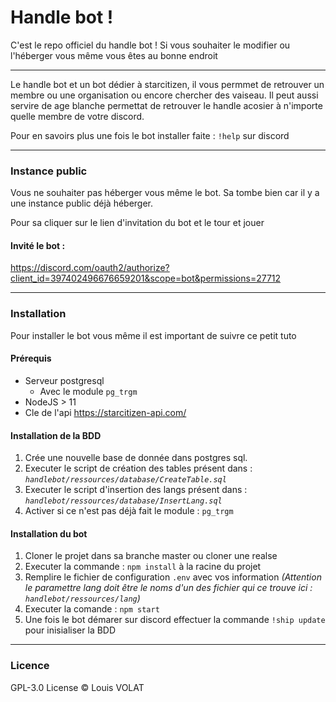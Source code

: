 # Handle bot !

C'est le repo officiel du handle bot !
Si vous souhaiter le modifier ou l'héberger vous même vous êtes au bonne endroit
***
Le handle bot et un bot dédier à starcitizen, il vous permmet de retrouver un membre ou une organisation ou encore chercher des vaiseau.
Il peut aussi servire de age blanche permettat de retrouver le handle acosier à n'importe quelle membre de votre discord.

Pour en savoirs plus une fois le bot installer faite : `!help` sur discord
***
### Instance public
Vous ne souhaiter pas héberger vous même le bot.
Sa tombe bien car il y a une instance public déjà héberger.

Pour sa cliquer sur le lien d'invitation du bot et le tour et jouer
#### Invité le bot :
https://discord.com/oauth2/authorize?client_id=397402496676659201&scope=bot&permissions=27712
***
### Installation
Pour installer le bot vous même il est important de suivre ce petit tuto
#### Prérequis
- Serveur postgresql
    - Avec le module `pg_trgm`   
- NodeJS > 11
- Cle de l'api https://starcitizen-api.com/

#### Installation de la BDD

1. Crée une nouvelle base de donnée dans postgres sql.
2. Executer le script de création des tables présent dans : *`handlebot/ressources/database/CreateTable.sql`*
3. Executer le script d'insertion des langs présent dans : *`handlebot/ressources/database/InsertLang.sql`*
4. Activer si ce n'est pas déjà fait le module : `pg_trgm`

#### Installation du bot

1. Cloner le projet dans sa branche master ou cloner une realse
2. Executer la commande : `npm install` à la racine du projet
3. Remplire le fichier de configuration `.env` avec vos information *(Attention le paramettre lang doit être le noms d'un des fichier qui ce trouve ici : `handlebot/ressources/lang`)*
4. Executer la comande : `npm start`
5. Une fois le bot démarer sur discord effectuer la commande `!ship update` pour inisialiser la BDD
***
### Licence
 GPL-3.0 License © Louis VOLAT
